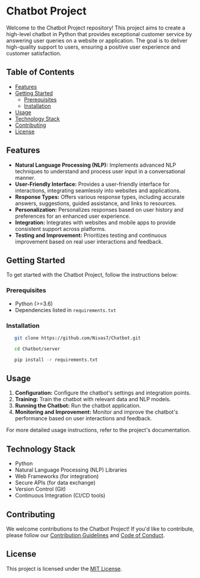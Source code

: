 # Chatbot Project

Welcome to the Chatbot Project repository! This project aims to create a high-level chatbot in Python that provides exceptional customer service by answering user queries on a website or application. The goal is to deliver high-quality support to users, ensuring a positive user experience and customer satisfaction.

## Table of Contents
- [Features](#features)
- [Getting Started](#getting-started)
  - [Prerequisites](#prerequisites)
  - [Installation](#installation)
- [Usage](#usage)
- [Technology Stack](#technology-stack)
- [Contributing](#contributing)
- [License](#license)

## Features

- **Natural Language Processing (NLP):** Implements advanced NLP techniques to understand and process user input in a conversational manner.
- **User-Friendly Interface:** Provides a user-friendly interface for interactions, integrating seamlessly into websites and applications.
- **Response Types:** Offers various response types, including accurate answers, suggestions, guided assistance, and links to resources.
- **Personalization:** Personalizes responses based on user history and preferences for an enhanced user experience.
- **Integration:** Integrates with websites and mobile apps to provide consistent support across platforms.
- **Testing and Improvement:** Prioritizes testing and continuous improvement based on real user interactions and feedback.

## Getting Started

To get started with the Chatbot Project, follow the instructions below:

### Prerequisites

- Python (>=3.6)
- Dependencies listed in `requirements.txt`

### Installation


 ```bash
    git clone https://github.com/Nivas7/Chatbot.git

    cd Chatbot/server

    pip install -r requirements.txt
 ```

## Usage

1. **Configuration:** Configure the chatbot's settings and integration points.
2. **Training:** Train the chatbot with relevant data and NLP models.
3. **Running the Chatbot:** Run the chatbot application.
4. **Monitoring and Improvement:** Monitor and improve the chatbot's performance based on user interactions and feedback.

For more detailed usage instructions, refer to the project's documentation.

## Technology Stack

- Python
- Natural Language Processing (NLP) Libraries
- Web Frameworks (for integration)
- Secure APIs (for data exchange)
- Version Control (Git)
- Continuous Integration (CI/CD tools)

## Contributing

We welcome contributions to the Chatbot Project! If you'd like to contribute, please follow our [Contribution Guidelines](CONTRIBUTING.md) and [Code of Conduct](CODE_OF_CONDUCT.md).

## License

This project is licensed under the [MIT License](LICENSE).


